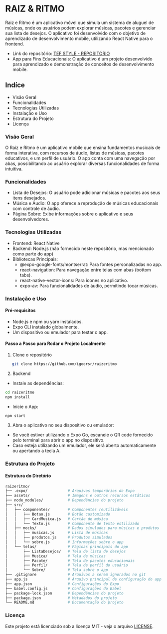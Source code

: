 # RAIZ & RITMO

Raiz e Ritmo é um aplicativo móvel que simula um sistema de aluguel de músicas, onde os usuários podem explorar músicas, pacotes e gerenciar sua lista de desejos. O aplicativo foi desenvolvido com o objetivo de aprendizado de desenvolvimento mobile, utilizando React Native para o frontend.

- Link do repositório: [TEF STYLE - REPOSITÓRIO](https://github.com/igoorsr/raizeritmo)
- App para Fins Educacionais: O aplicativo é um projeto desenvolvido para aprendizado e demonstração de conceitos de desenvolvimento mobile.

## Indíce
- Visão Geral
- Funcionalidades
- Tecnologias Utilizadas
- Instalação e Uso
- Estrutura do Projeto
- Licença

### Visão Geral

O Raiz e Ritmo é um aplicativo mobile que ensina fundamentos musicais de forma interativa, com recursos de áudio, listas de músicas, pacotes educativos, e um perfil de usuário. O app conta com uma navegação por abas, possibilitando ao usuário explorar diversas funcionalidades de forma intuitiva.

### Funcionalidades
- Lista de Desejos: O usuário pode adicionar músicas e pacotes aos seus itens desejados.
- Música e Áudio: O app oferece a reprodução de músicas educacionais com controle de áudio.
- Página Sobre: Exibe informações sobre o aplicativo e seus desenvolvedores.

### Tecnologias Utilizadas
- Frontend: React Native
- Backend: Node.js (não fornecido neste repositório, mas mencionado como parte do app)
- Bibliotecas Principais:
  - @expo-google-fonts/montserrat: Para fontes personalizadas no app.
  - react-navigation: Para navegação entre telas com abas (bottom tabs).
  - react-native-vector-icons: Para ícones no aplicativo.
  - expo-av: Para funcionalidades de áudio, permitindo tocar músicas.

### Instalação e Uso

#### Pré-requisitos
- Node.js e npm ou yarn instalados.
- Expo CLI instalado globalmente.
- Um dispositivo ou emulador para testar o app.

#### Passo a Passo para Rodar o Projeto Localmente

1. Clone o repositório
```bash
   git clone https://github.com/igoorsr/raizeritmo
```

2. Backend
- Instale as dependências:
```bash
cd raizeritmo
npm install
```

- Inicie o App:
```bash
npm start
```

3. Abra o aplicativo no seu dispositivo ou emulador:
- Se você estiver utilizando o Expo Go, escaneie o QR code fornecido pelo terminal para abrir o app no dispositivo.
- Caso esteja utilizando um emulador, ele será aberto automaticamente ou apertando a tecla A.

### Estrutura do Projeto

#### Estrutura do Diretório

```bash
raizeritmo/
├── .expo/                  # Arquivos temporários do Expo
├── assets/                 # Imagens e outros recursos estáticos
├── node_modules/           # Dependências do projeto
├── src/
│   ├── componentes/        # Componentes reutilizáveis
│   │   ├── Botao.js        # Botão customizado
│   │   ├── CardMusica.js   # Cartão de música
│   │   └── Texto.js        # Componente de texto estilizado
│   ├── mocks/              # Dados simulados para músicas e produtos
│   │   ├── musicas.js      # Lista de músicas
│   │   ├── produtos.js     # Produtos simulados
│   │   └── sobre.js        # Informações sobre o app
│   └── telas/              # Páginas principais do app
│       ├── ListaDesejos/   # Tela de lista de desejos
│       ├── Musica/         # Tela de músicas
│       ├── Pacote/         # Tela de pacotes educacionais
│       ├── Perfil/         # Tela de perfil do usuário
│       └── Sobre/          # Tela sobre o app
├── .gitignore              # Arquivos a serem ignorados no git
├── app.js                  # Arquivo principal de configuração do app
├── app.json                # Configurações do Expo
├── babel.config.js         # Configurações do Babel
├── package-lock.json       # Dependências do projeto
├── package.json            # Metadados do projeto
└── README.md               # Documentação do projeto

```

### Licença
Este projeto está licenciado sob a licença MIT - veja o arquivo [LICENSE](LICENSE).
